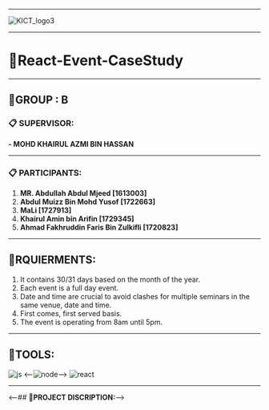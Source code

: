 * * * * *
![KICT_logo3](https://github.com/GroupB-Project-CaseStudy/React-Event/blob/main/assets/KICT_logo3.jpg?raw=true)
* * * * *
# **:file_folder:React-Event-CaseStudy**
* * * * *
## **:open_file_folder:GROUP  : B**
### **:clipboard: SUPERVISOR:**

**- MOHD KHAIRUL AZMI BIN HASSAN**
* * * * *
### **:clipboard: PARTICIPANTS:**

1. **MR. Abdullah Abdul Mjeed [1613003]**
2. **Abdul Muizz Bin Mohd Yusof [1722663]**
3. **MaLi [1727913]**
4. **Khairul Amin bin Arifin [1729345]**
5. **Ahmad Fakhruddin Faris Bin Zulkifli [1720823]**
* * * * *
## **:open_file_folder:RQUIERMENTS:**

1. It contains 30/31 days based on the month of the year.
2. Each event is a full day event. 
3. Date and time are crucial to avoid clashes for multiple seminars in the same venue, date and time. 
4. First comes, first served basis. 
5. The event is operating from 8am until 5pm. 
* * * * *
## **:open_file_folder:TOOLS:**
![js](https://github.com/GroupB-Project-CaseStudy/React-Event/blob/main/assets/js.png?raw=true)
<--![node](https://github.com/GroupB-Project-CaseStudy/React-Event/blob/main/assets/node.png?raw=true)-->
![react](https://github.com/GroupB-Project-CaseStudy/React-Event/blob/main/assets/react.png?raw=true)
* * * * *

<--## **:open_file_folder:PROJECT DISCRIPTION:**-->